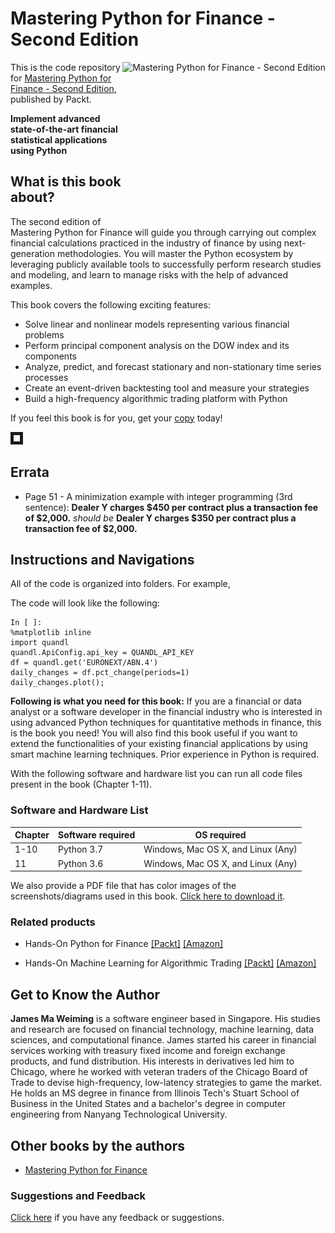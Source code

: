 # Mastering Python for Finance - Second Edition

<a href="https://www.packtpub.com/big-data-and-business-intelligence/mastering-python-finance-second-edition?utm_source=github&utm_medium=repository&utm_campaign=9781789346466"><img src="https://www.packtpub.com/media/catalog/product/cache/e4d64343b1bc593f1c5348fe05efa4a6/b/1/b11165.png" alt="Mastering Python for Finance - Second Edition" height="256px" align="right"></a>

This is the code repository for [Mastering Python for Finance - Second Edition](https://www.packtpub.com/big-data-and-business-intelligence/mastering-python-finance-second-edition?utm_source=github&utm_medium=repository&utm_campaign=9781789346466), published by Packt.

**Implement advanced state-of-the-art financial statistical applications using Python**

## What is this book about?
The second edition of Mastering Python for Finance will guide you through carrying out complex financial calculations practiced in the industry of finance by using next-generation methodologies. You will master the Python ecosystem by leveraging publicly available tools to successfully perform research studies and modeling, and learn to manage risks with the help of advanced examples.

This book covers the following exciting features: 
* Solve linear and nonlinear models representing various financial problems
* Perform principal component analysis on the DOW index and its components
* Analyze, predict, and forecast stationary and non-stationary time series processes
* Create an event-driven backtesting tool and measure your strategies
* Build a high-frequency algorithmic trading platform with Python

If you feel this book is for you, get your [copy](https://www.amazon.com/dp/1789346460) today!

<a href="https://www.packtpub.com/?utm_source=github&utm_medium=banner&utm_campaign=GitHubBanner"><img src="https://raw.githubusercontent.com/PacktPublishing/GitHub/master/GitHub.png" alt="https://www.packtpub.com/" border="5" /></a>

  ## Errata
 
 * Page 51 - A minimization example with integer programming (3rd sentence): **Dealer Y charges $450 per contract plus a transaction fee of $2,000.** _should be_ **Dealer Y charges $350 per contract plus a transaction fee of $2,000.**

## Instructions and Navigations
All of the code is organized into folders. For example,

The code will look like the following:
```
In [ ]:
%matplotlib inline
import quandl
quandl.ApiConfig.api_key = QUANDL_API_KEY
df = quandl.get('EURONEXT/ABN.4')
daily_changes = df.pct_change(periods=1)
daily_changes.plot();
```

**Following is what you need for this book:**
If you are a financial or data analyst or a software developer in the financial industry who is interested in using advanced Python techniques for quantitative methods in finance, this is the book you need! You will also find this book useful if you want to extend the functionalities of your existing financial applications by using smart machine learning techniques. Prior experience in Python is required.

With the following software and hardware list you can run all code files present in the book (Chapter 1-11).

### Software and Hardware List

| Chapter  | Software required                   | OS required                        |
| -------- | ------------------------------------| -----------------------------------|
| 1-10     | Python 3.7                          | Windows, Mac OS X, and Linux (Any) |
| 11       | Python 3.6                          | Windows, Mac OS X, and Linux (Any) |

We also provide a PDF file that has color images of the screenshots/diagrams used in this book. [Click here to download it](https://www.packtpub.com/sites/default/files/downloads/9781789346466_ColorImages.pdf).


### Related products <Other books you may enjoy>
* Hands-On Python for Finance [[Packt]](https://www.packtpub.com/big-data-and-business-intelligence/hands-python-finance?utm_source=github&utm_medium=repository&utm_campaign=9781789346374) [[Amazon]](https://www.amazon.com/dp/1789346371)

* Hands-On Machine Learning for Algorithmic Trading [[Packt]](https://www.packtpub.com/big-data-and-business-intelligence/hands-machine-learning-algorithmic-trading?utm_source=github&utm_medium=repository&utm_campaign=9781789346411) [[Amazon]](https://www.amazon.com/dp/178934641X)

## Get to Know the Author
**James Ma Weiming**
is a software engineer based in Singapore. His studies and research are
focused on financial technology, machine learning, data sciences, and computational
finance. James started his career in financial services working with treasury fixed income
and foreign exchange products, and fund distribution. His interests in derivatives led him
to Chicago, where he worked with veteran traders of the Chicago Board of Trade to devise
high-frequency, low-latency strategies to game the market. He holds an MS degree in
finance from Illinois Tech's Stuart School of Business in the United States and a bachelor's
degree in computer engineering from Nanyang Technological University.


## Other books by the authors
* [Mastering Python for Finance](https://prod.packtpub.com/in/big-data-and-business-intelligence/mastering-python-finance?utm_source=github&utm_medium=repository&utm_campaign=9781784394516)


### Suggestions and Feedback
[Click here](https://docs.google.com/forms/d/e/1FAIpQLSdy7dATC6QmEL81FIUuymZ0Wy9vH1jHkvpY57OiMeKGqib_Ow/viewform) if you have any feedback or suggestions.
